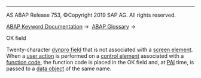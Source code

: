   

* * *

AS ABAP Release 753, ©Copyright 2019 SAP AG. All rights reserved.

[ABAP Keyword Documentation](javascript:call_link\('abenabap.htm'\)) →  [ABAP Glossary](javascript:call_link\('abenabap_glossary.htm'\)) → 

OK field

Twenty-character [dynpro field](javascript:call_link\('abendynpro_field_glosry.htm'\) "Glossary Entry") that is not associated with a [screen element](javascript:call_link\('abenscreen_element_glosry.htm'\) "Glossary Entry"). When a [user action](javascript:call_link\('abenuser_action_glosry.htm'\) "Glossary Entry") is performed on a [control element](javascript:call_link\('abencontrol_element_glosry.htm'\) "Glossary Entry") associated with a [function code](javascript:call_link\('abenfunction_code_glosry.htm'\) "Glossary Entry"), the function code is placed in the OK field and, at [PAI](javascript:call_link\('abenpai_glosry.htm'\) "Glossary Entry") time, is passed to a [data object](javascript:call_link\('abendata_object_glosry.htm'\) "Glossary Entry") of the same name.